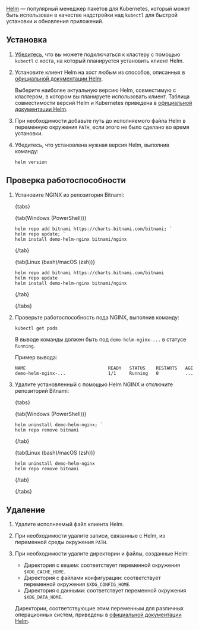 [Helm](https://helm.sh/docs/) — популярный менеджер пакетов для Kubernetes, который может быть использован в качестве надстройки над `kubectl` для быстрой установки и обновления приложений.

## Установка

1. [Убедитесь](../../connect/kubectl#proverka_podklyucheniya_k_klasteru), что вы можете подключаться к кластеру с помощью `kubectl` с хоста, на который планируется установить клиент Helm.
1. Установите клиент Helm на хост любым из способов, описанных в [официальной документации Helm](https://helm.sh/docs/intro/install/).

   Выберите наиболее актуальную версию Helm, совместимую с кластером, в котором вы планируете использовать клиент. Таблица совместимости версий Helm и Kubernetes приведена в [официальной документации Helm](https://helm.sh/docs/topics/version_skew/#supported-version-skew).

1. При необходимости добавьте путь до исполняемого файла Helm в переменную окружения `PATH`, если этого не было сделано во время установки.

1. Убедитесь, что установлена нужная версия Helm, выполнив команду:

   ```console
   helm version
   ```

## Проверка работоспособности

1. Установите NGINX из репозитория Bitnami:

   {tabs}
   
   {tab(Windows (PowerShell))}

   ```console
   helm repo add bitnami https://charts.bitnami.com/bitnami; `
   helm repo update; `
   helm install demo-helm-nginx bitnami/nginx
   ```

   {/tab}

   {tab(Linux (bash)/macOS (zsh))}

   ```console
   helm repo add bitnami https://charts.bitnami.com/bitnami
   helm repo update
   helm install demo-helm-nginx bitnami/nginx

   ```

   {/tab}

   {/tabs}

1. Проверьте работоспособность пода NGINX, выполнив команду:

   ```console
   kubectl get pods
   ```

   В выводе команды должен быть под `demo-helm-nginx-...` в статусе `Running`.

   Пример вывода:

   ```text
   NAME                               READY   STATUS    RESTARTS   AGE
   demo-helm-nginx-...                1/1     Running   0          ...
   ```

1. Удалите установленный с помощью Helm NGINX и отключите репозиторий Bitnami:

   {tabs}

   {tab(Windows (PowerShell))}

   ```console
   helm uninstall demo-helm-nginx; `
   helm repo remove bitnami
   ```

   {/tab}

   {tab(Linux (bash)/macOS (zsh))}

   ```console
   helm uninstall demo-helm-nginx
   helm repo remove bitnami

   ```

   {/tab}

   {/tabs}

## Удаление

1. Удалите исполняемый файл клиента Helm.

1. При необходимости удалите записи, связанные с Helm, из переменной среды окружения `PATH`.

1. При необходимости удалите директории и файлы, созданные Helm:

   - Директория с кешем: соответствует переменной окружения `$XDG_CACHE_HOME`.
   - Директория с файлами конфигурации: соответствует переменной окружения `$XDG_CONFIG_HOME`.
   - Директория с данными: соответствует переменной окружения `$XDG_DATA_HOME`.

   Директории, соответствующие этим переменным для различных операционных систем, приведены в [официальной документации Helm](https://helm.sh/docs/faq/uninstalling/).
